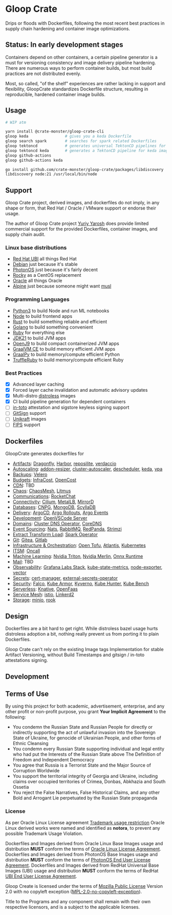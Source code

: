 # Gloop Crate

Drips or floods with Dockerfiles, following the most recent best practices in supply chain hardening and container image optimizations.

## Status: In early development stages

Containers depend on other containers, a certain pipeline generator is a must for versioning consistency and image delivery pipeline hardening.
There are numerous ways to perform container builds, but most build practices are not distributed evenly.

Most, so called, "of the shelf" experiences are rather lacking in support and flexibility, GloopCrate standardizes Dockerfile structure, resulting in reproducible, hardened container image builds.

## Usage

```bash
# WIP atm

yarn install @crate-monster/gloop-crate-cli
gloop keda                # gives you a keda Dockerfile
gloop search spark        # searches for spark related Dockerfiles
gloop tektoncd            # generates universal TektonCD pipelines for all the available images
gloop tektoncd keda       # generates a TektonCD pipeline for keda image
gloop github-actions
gloop github-actions keda

go install github.com/crate-monster/gloop-crate/packages/libdiscovery
libdiscovery node:21 /usr/local/bin/node
```

## Support

Gloop Crate project, derived images, and dockerfiles do not imply, in any shape or form, that Red Hat / Oracle / VMware support or endorse their usage.

The author of Gloop Crate project [Yuriy Yarosh](mailto:yuriy@yarosh.dev) does provide limited commercial support for the provided Dockerfiles, container images, and supply chain audit.

### Linux base distributions

 - [Red Hat UBI](https://catalog.redhat.com/software/base-images) all things Red Hat
 - [Debian](https://www.debian.org) just because it's stable
 - [PhotonOS](https://vmware.github.io/photon/) just because it's fairly decent
 - [Rocky](https://rockylinux.org/) as a CentOS replacement
 - [Oracle](https://www.oracle.com/linux/) all things Oracle
 - [Alpine](https://www.alpinelinux.org/) just because someone might want [musl](https://musl.libc.org/)

### Programming Languages
 
 - [Python3](https://www.python.org/) to build Node and run ML notebooks 
 - [Node](https://nodejs.org) to build frontend apps
 - [Rust](https://www.rust-lang.org/) to build something reliable and efficient
 - [Golang](https://go.dev) to build something convenient
 - [Ruby](https://www.ruby-lang.org) for everything else
 - [JDK21](https://openjdk.org/projects/jdk/21/) to build JVM apps
 - [OpenJ9](https://eclipse.dev/openj9/) to build compact containerized JVM apps
 - [GraalVM CE](https://github.com/oracle/graal/) to build memory efficient JVM apps
 - [GraalPy](https://github.com/oracle/graalpython) to build memory/compute efficient Python
 - [TruffleRuby](https://github.com/oracle/truffleruby) to build memory/compute efficient Ruby

### Best Practices

 - [x] Advanced layer caching
 - [x] Forced layer cache invalidation and automatic advisory updates
 - [x] Multi-distro [distroless](https://github.com/GoogleContainerTools/distroless) images 
 - [x] CI build pipeline generation for dependent containers
 - [ ] [in-toto](https://in-toto.io/) attestation and sigstore keyless signing support
 - [ ] [GitSign](https://github.com/sigstore/gitsign) support
 - [ ] [Unikraft](https://unikraft.org/) images
 - [ ] [FIPS](https://csrc.nist.gov/pubs/fips/140-2/upd2/final) support

## Dockerfiles

GloopCrate generates dockerfiles for

 - [Artifacts](./packages/gloop-crate-container-fluid/src/apps/artifacts): [Dragonfly](https://d7y.io/), [Harbor](https://goharbor.io/), [reposilite](https://reposilite.com/), [verdaccio](https://verdaccio.org/)
 - [Autoscaling](./packages/gloop-crate-container-fluid/src/apps/autoscaling): [addon-resizer](https://github.com/kubernetes/autoscaler/tree/master/addon-resizer), [cluster-autoscaler](https://github.com/kubernetes/autoscaler), [descheduler](https://github.com/kubernetes-sigs/descheduler), [keda](https://keda.sh/), [vpa](https://github.com/kubernetes/autoscaler/tree/master/vertical-pod-autoscaler)
 - [Backups](./packages/gloop-crate-container-fluid/src/apps/backups): [Velero](https://velero.io/)
 - [Budgets](./packages/gloop-crate-container-fluid/src/apps/budgets): [InfraCost](https://www.infracost.io/), [OpenCost](https://www.opencost.io/)
 - [CDN](./packages/gloop-crate-container-fluid/src/apps/cdn): TBD
 - [Chaos](./packages/gloop-crate-container-fluid/src/apps/chaos): [ChaosMesh](https://chaos-mesh.org/), [Litmus](https://www.litmus.com/)
 - [Communications](./packages/gloop-crate-container-fluid/src/apps/chaos): [RocketChat](https://www.rocket.chat/)
 - [Connectivity](./packages/gloop-crate-container-fluid/src/apps/connectivity): [Cilium](https://cilium.io/), [MetalLB](https://metallb.universe.tf/), [MirrorD](https://github.com/metalbear-co/mirrord)
 - [Databases](./packages/gloop-crate-container-fluid/src/apps/database): [CNPG](https://cloudnative-pg.io/), [MongoDB](https://www.mongodb.com/), [ScyllaDB](https://www.scylladb.com/)
 - [Delivery](./packages/gloop-crate-container-fluid/src/apps/delivery): [ArgoCD](https://argo-cd.readthedocs.io/en/stable/), [Argo Rollouts](https://argo-rollouts.readthedocs.io/en/stable/), [Argo Events](https://argoproj.github.io/argo-events/)
 - [Development](./packages/gloop-crate-container-fluid/src/apps/development): [OpenVSCode Server](https://github.com/gitpod-io/openvscode-server)
 - [Domains](./packages/gloop-crate-container-fluid/src/apps/domains): [Cluster DNS Operator](https://github.com/openshift/cluster-dns-operator), [CoreDNS](https://coredns.io/)
 - [Event Sourcing](./packages/gloop-crate-container-fluid/src/apps/event-sourcing): [Nats](https://nats.io/), [RabbitMQ](https://www.rabbitmq.com/), [RedPanda](https://redpanda.com/), [Strimzi](https://strimzi.io/)
 - [Extract Transform Load](./packages/gloop-crate-container-fluid/src/apps/extract-transform-load): [Spark Operator](https://github.com/GoogleCloudPlatform/spark-on-k8s-operator)
 - [Git](./packages/gloop-crate-container-fluid/src/apps/git): [Gitea](https://about.gitea.com/), [Gitlab](https://about.gitlab.com/)
 - [Infrastructure & Orchestration](./packages/gloop-crate-container-fluid/src/apps/infra): [Open Tofu](https://opentofu.org/), [Atlantis](https://www.runatlantis.io/), [Kubernetes](https://kubernetes.io/)
 - [ITSM](./packages/gloop-crate-container-fluid/src/apps/itsm): [Oncall](https://grafana.com/products/cloud/oncall/)
 - [Machine Learning](./packages/gloop-crate-container-fluid/src/apps/machine-learning): [Nvidia Triton](https://developer.nvidia.com/triton-inference-server), [Nvidia Merlin](https://developer.nvidia.com/merlin), [Onnx Runtime](https://onnxruntime.ai/) 
 - [Mail](./packages/gloop-crate-container-fluid/src/apps/mail): TBD
 - [Observability](./packages/gloop-crate-container-fluid/src/apps/observability): [Grafana Labs Stack](https://grafana.com/oss/), [kube-state-metrics](https://github.com/kubernetes/kube-state-metrics), [node-exporter](https://github.com/prometheus/node_exporter), [vector](https://vector.dev/)
 - [Secrets](./packages/gloop-crate-container-fluid/src/apps/secrets): [cert-manager](https://cert-manager.io/), [external-secrets-operator](https://external-secrets.io/latest/)
 - [Security](./packages/gloop-crate-container-fluid/src/apps/security): [Falco](https://falco.org/), [Kube Armor](https://kubearmor.io/), [Kyverno](https://kyverno.io/), [Kube Hunter](https://github.com/aquasecurity/kube-hunter), [Kube Bench](https://github.com/aquasecurity/kube-bench)
 - [Serverless](./packages/gloop-crate-container-fluid/src/apps/serverless): [Knative](https://knative.dev/docs/), [OpenFaas](https://www.openfaas.com/)
 - [Service Mesh](./packages/gloop-crate-container-fluid/src/apps/service-mesh): [istio](https://istio.io/), [Linkerd2](https://github.com/linkerd/linkerd2)
 - [Storage](./packages/gloop-crate-container-fluid/src/apps/storage): [minio](https://min.io/), [rook](https://rook.io/)

## Design

Dockerfiles are a bit hard to get right. While distroless bazel usage hurts distroless adoption a bit, nothing really prevent us from porting it to plain Dockerfiles.

Gloop Crate can't rely on the existing Image tags Implementation for stable Artifact Versioning, without Build Timestamps and gitsign / in-toto attestations signing.

## Development

## Terms of Use

By using this project for both academic, advertisement, enterprise, and any other profit or non-profit purpose, you grant **Your Implicit Agreement** to the following:

 - You condemn the Russian State and Russian People for directly or indirectly supporting the act of unlawful invasion into the Sovereign State of Ukraine, for genocide of Ukrainian People, and other forms of Ethnic Cleansing 
 - You condemn every Russian State supporting individual and legal entity who had put the Interests of the Russian State above The Definition of Freedom and Independent Democracy
 - You agree that Russia is a Terrorist State and the Major Source of Corruption Worldwide
 - You support the territorial integrity of Georgia and Ukraine, including claims over occupied territories of Crimea, Donbas, Abkhazia and South Ossetia
 - You reject the False Narratives, False Historical Claims, and any other Bold and Arrogant Lie perpetuated by the Russian State propaganda
 
### License

As per Oracle Linux License agreement [Trademark usage restriction](https://github.com/oracle/container-images/blob/main/LICENSE.txt#L61) Oracle Linux derived works were named and identified as **notora**, to prevent any possible Trademark Usage Violation.

Dockerfiles and Images derived from Oracle Linux Base Images usage and distribution **MUST** conform the terms of [Oracle Linux License Agreement](https://raw.githubusercontent.com/oracle/container-images/main/LICENSE.txt).
Dockerfiles and Images derived from PhotonOS Base Images usage and distribution **MUST** conform the terms of [PhotonOS End User License Agreement](https://raw.githubusercontent.com/vmware/photon/master/EULA.txt).
Dockerfiles and Images derived from RedHat Universal Base Images (UBI) usage and distribution **MUST** conform the terms of RedHat [UBI End User License Agreement](https://www.redhat.com/licenses/EULA_Red_Hat_Universal_Base_Image_English_20190422.pdf).

Gloop Create is licensed under the terms of [Mozilla Public License](LICENSE) Version 2.0 with no copyleft exception ([MPL-2.0-no-copyleft-exception](https://spdx.org/licenses/MPL-2.0-no-copyleft-exception.html)).

Title to the Programs and any component shall remain with their own respective licensors, and is a subject to the applicable licenses.
